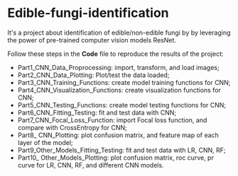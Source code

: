 # Edible-fungi-identification
It's a project about identification of edible/non-edible fungi by by leveraging the power of pre-trained computer vision models ResNet.


Follow these steps in the **Code** file to reproduce the results of the project:

- Part1_CNN_Data_Proprocessing: import, transform, and load images;
- Part2_CNN_Data_Plotting: Plot/test the data loaded;
- Part3_CNN_Training_Functions: create model training functions for CNN;
- Part4_CNN_Visualization_Functions: create visualization functions for CNN;
- Part5_CNN_Testing_Functions: create model testing functions for CNN;
- Part6_CNN_Fitting_Testing: fit and test data with CNN;
- Part7_CNN_Focal_Loss_Function: import Focal loss function, and compare with CrossEntropy for CNN;
- Part8_ CNN_Plotting: plot confusion matrix, and feature map of each layer of the model;
- Part9_Other_Models_Fitting_Testing: fit and test data with LR, CNN, RF;
- Part10_ Other_Models_Plotting: plot confusion matrix, roc curve, pr curve for LR, CNN, RF, and different CNN models.
